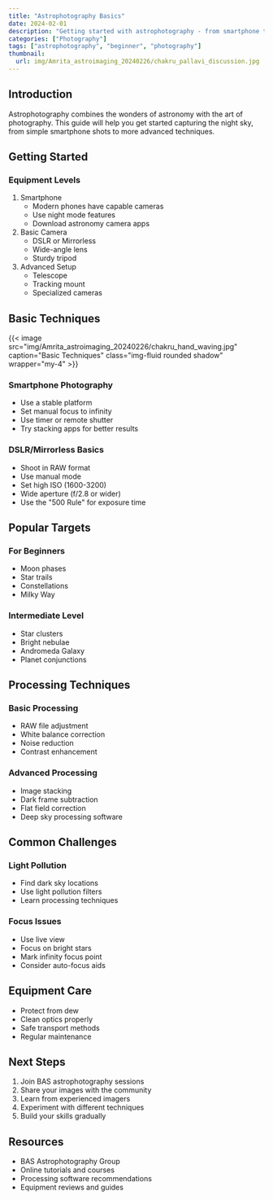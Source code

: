 ```yaml
---
title: "Astrophotography Basics"
date: 2024-02-01
description: "Getting started with astrophotography - from smartphone to advanced techniques"
categories: ["Photography"]
tags: ["astrophotography", "beginner", "photography"]
thumbnail:
  url: img/Amrita_astroimaging_20240226/chakru_pallavi_discussion.jpg
---
```


## Introduction

Astrophotography combines the wonders of astronomy with the art of photography. This guide will help you get started capturing the night sky, from simple smartphone shots to more advanced techniques.

## Getting Started

### Equipment Levels

1. Smartphone
   - Modern phones have capable cameras
   - Use night mode features
   - Download astronomy camera apps
2. Basic Camera
   - DSLR or Mirrorless
   - Wide-angle lens
   - Sturdy tripod
3. Advanced Setup
   - Telescope
   - Tracking mount
   - Specialized cameras

## Basic Techniques

{{< image src="img/Amrita_astroimaging_20240226/chakru_hand_waving.jpg" caption="Basic Techniques" class="img-fluid rounded shadow" wrapper="my-4" >}}

### Smartphone Photography

- Use a stable platform
- Set manual focus to infinity
- Use timer or remote shutter
- Try stacking apps for better results

### DSLR/Mirrorless Basics

- Shoot in RAW format
- Use manual mode
- Set high ISO (1600-3200)
- Wide aperture (f/2.8 or wider)
- Use the "500 Rule" for exposure time

## Popular Targets

### For Beginners

- Moon phases
- Star trails
- Constellations
- Milky Way

### Intermediate Level

- Star clusters
- Bright nebulae
- Andromeda Galaxy
- Planet conjunctions

## Processing Techniques

### Basic Processing

- RAW file adjustment
- White balance correction
- Noise reduction
- Contrast enhancement

### Advanced Processing

- Image stacking
- Dark frame subtraction
- Flat field correction
- Deep sky processing software

## Common Challenges

### Light Pollution

- Find dark sky locations
- Use light pollution filters
- Learn processing techniques

### Focus Issues

- Use live view
- Focus on bright stars
- Mark infinity focus point
- Consider auto-focus aids

## Equipment Care

- Protect from dew
- Clean optics properly
- Safe transport methods
- Regular maintenance

## Next Steps

1. Join BAS astrophotography sessions
2. Share your images with the community
3. Learn from experienced imagers
4. Experiment with different techniques
5. Build your skills gradually

## Resources

- BAS Astrophotography Group
- Online tutorials and courses
- Processing software recommendations
- Equipment reviews and guides
